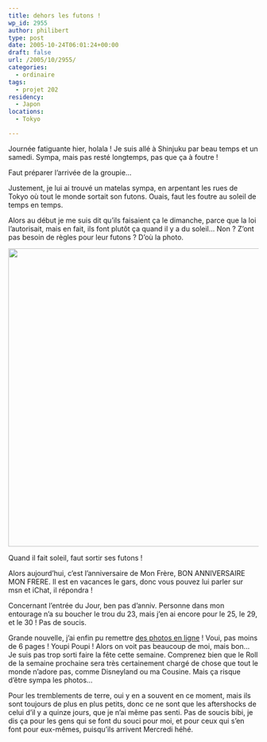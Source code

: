```yaml
---
title: dehors les futons !
wp_id: 2955
author: philibert
type: post
date: 2005-10-24T06:01:24+00:00
draft: false
url: /2005/10/2955/
categories:
  - ordinaire
tags:
  - projet 202
residency:
  - Japon
locations:
  - Tokyo

---
```

Journée fatiguante hier, holala ! Je suis allé à Shinjuku par beau temps et un samedi. Sympa, mais pas resté longtemps, pas que ça à foutre !
  
Faut préparer l&rsquo;arrivée de la groupie&#8230;
  
Justement, je lui ai trouvé un matelas sympa, en arpentant les rues de Tokyo où tout le monde sortait son futons. Ouais, faut les foutre au soleil de temps en temps.

Alors au début je me suis dit qu&rsquo;ils faisaient ça le dimanche, parce que la loi l&rsquo;autorisait, mais en fait, ils font plutôt ça quand il y a du soleil&#8230; Non ? Z&rsquo;ont pas besoin de règles pour leur futons ? D&rsquo;où la photo.

<div id="attachment_2956" class="wp-caption alignleft" style="max-width: 800px">
  <a href="/uploads/2012/09/370677464289.jpeg"><img src="/uploads/2012/09/370677464289.jpeg" alt="" title="370677464289" width="800" height="600" class="size-full wp-image-2956" srcset="/uploads/2012/09/370677464289.jpeg 800w, /uploads/2012/09/370677464289-300x225.jpeg 300w, /uploads/2012/09/370677464289-263x197.jpeg 263w, /uploads/2012/09/370677464289-650x487.jpeg 650w" sizes="(max-width: 800px) 100vw, 800px" /></a>
  
  <p class="wp-caption-text">
    Quand il fait soleil, faut sortir ses futons !
  </p>
</div>

Alors aujourd&rsquo;hui, c&rsquo;est l&rsquo;anniversaire de Mon Frère, BON ANNIVERSAIRE MON FRERE. Il est en vacances le gars, donc vous pouvez lui parler sur msn et iChat, il répondra !
  
Concernant l&rsquo;entrée du Jour, ben pas d&rsquo;anniv. Personne dans mon entourage n&rsquo;a su boucher le trou du 23, mais j&rsquo;en ai encore pour le 25, le 29, et le 30 ! Pas de soucis.

Grande nouvelle, j&rsquo;ai enfin pu remettre <a target="_blank" href="http://www.flickr.com/photos/26077380@N07/sets/72157631653989470/">des photos en ligne</a> ! Voui, pas moins de 6 pages ! Youpi Poupi ! Alors on voit pas beaucoup de moi, mais bon&#8230; Je suis pas trop sorti faire la fête cette semaine. Comprenez bien que le Roll de la semaine prochaine sera très certainement chargé de chose que tout le monde n&rsquo;adore pas, comme Disneyland ou ma Cousine. Mais ça risque d&rsquo;être sympa les photos&#8230;

Pour les tremblements de terre, oui y en a souvent en ce moment, mais ils sont toujours de plus en plus petits, donc ce ne sont que les aftershocks de celui d&rsquo;il y a quinze jours, que je n&rsquo;ai même pas senti. Pas de soucis bibi, je dis ça pour les gens qui se font du souci pour moi, et pour ceux qui s&rsquo;en font pour eux-mêmes, puisqu&rsquo;ils arrivent Mercredi héhé.